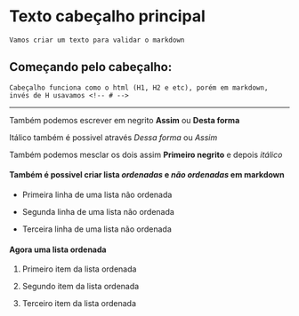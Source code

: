 # Texto cabeçalho principal


    Vamos criar um texto para validar o markdown


## Começando pelo cabeçalho: 


    Cabeçalho funciona como o html (H1, H2 e etc), porém em markdown, invés de H usavamos <!-- # -->

------------------------------------------------------------------------------------------------------


Também podemos escrever em negrito **Assim** ou __Desta forma__

Itálico também é possivel através *Dessa forma* ou _Assim_

Também podemos mesclar os dois assim __Primeiro negrito__ e depois *itálico*


#### Também é possivel criar lista **_ordenadas_** e **_não ordenadas_** em markdown

* Primeira linha de uma lista não ordenada

* Segunda linha de uma lista não ordenada

* Terceira linha de uma lista não ordenada

#### Agora uma lista **ordenada**

1. Primeiro item da lista ordenada

2. Segundo item da lista ordenada

3. Terceiro item da lista ordenada
